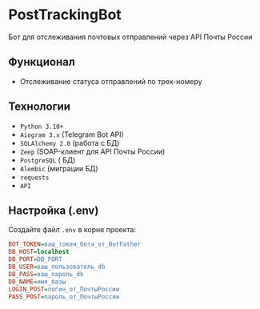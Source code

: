 # PostTrackingBot

Бот для отслеживания почтовых отправлений через API Почты России 

##  Функционал
- Отслеживание статуса отправлений по трек-номеру

##  Технологии
- `Python 3.10+`
- `Aiogram 3.x` (Telegram Bot API)
- `SQLAlchemy 2.0` (работа с БД)
- `Zeep` (SOAP-клиент для API Почты России)
- `PostgreSQL` ( БД)
- `Alembic` (миграции БД)
- `requests`
- `API`
  

##  Настройка (.env)
Создайте файл `.env` в корне проекта:
```ini
BOT_TOKEN=ваш_токен_бота_от_BotFather
DB_HOST=localhost
DB_PORT=DB_PORT
DB_USER=ваш_пользователь_db
DB_PASS=ваш_пароль_db
DB_NAME=имя_базы
LOGIN_POST=логин_от_ПочтыРоссии
PASS_POST=пароль_от_ПочтыРоссии
